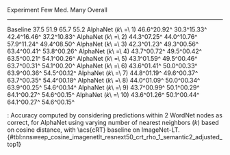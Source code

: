 Experiment                     Few         Med.         Many      Overall
---------------------  -----------  -----------  -----------  -----------
Baseline                      37.5         51.9         65.7         55.2
AlphaNet (_k_\ =\ 1)   46.6^20.92^  30.3^15.33^  42.4^16.46^  37.2^10.83^
AlphaNet (_k_\ =\ 2)   44.3^07.25^  44.0^10.76^  57.9^11.24^  49.4^08.50^
AlphaNet (_k_\ =\ 3)   42.3^01.23^  49.3^00.56^  63.4^00.41^  53.8^00.26^
AlphaNet (_k_\ =\ 4)   43.7^00.72^  49.5^00.42^  63.5^00.21^  54.1^00.26^
AlphaNet (_k_\ =\ 5)   43.1^01.59^  49.5^00.46^  63.7^00.31^  54.1^00.20^
AlphaNet (_k_\ =\ 6)   43.6^01.41^  50.0^00.33^  63.9^00.36^  54.5^00.12^
AlphaNet (_k_\ =\ 7)   44.8^01.19^  49.6^00.37^  63.7^00.35^  54.4^00.18^
AlphaNet (_k_\ =\ 8)   44.0^01.09^  50.0^00.34^  63.9^00.25^  54.6^00.14^
AlphaNet (_k_\ =\ 9)   43.7^00.99^  50.1^00.29^  64.1^00.27^  54.6^00.15^
AlphaNet (_k_\ =\ 10)  43.6^01.26^  50.1^00.44^  64.1^00.27^  54.6^00.15^

: Accuracy computed by considering predictions within 2 WordNet nodes as correct, for AlphaNet using varying number of nearest neighbors (_k_) based on cosine distance, with \acs{cRT} baseline on ImageNet-LT. {#tbl:nnsweep_cosine_imagenetlt_resnext50_crt_rho_1_semantic2_adjusted_top1}
